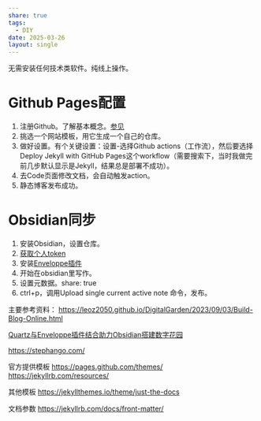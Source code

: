```yaml
---
share: true
tags:
  - DIY
date: 2025-03-26
layout: single
---
```



无需安装任何技术类软件。纯线上操作。

# Github Pages配置

1. 注册Github。了解基本概念。[参见](https://www.youtube.com/watch?v=ARU-ZD9pfO4)
2. 挑选一个网站模板，用它生成一个自己的仓库。
3. 做好设置。有个关键设置：设置-选择Github actions（工作流），然后要选择Deploy Jekyll with GitHub Pages这个workflow（需要搜索下，当时我做完前几步默认显示是Jekyll，结果总是部署不成功）。
4. 去Code页面修改文档，会自动触发action。
5. 静态博客发布成功。

# Obsidian同步

1. 安装Obsidian，设置仓库。
2. [获取个人token](https://dg-docs.ole.dev/advanced/fine-grained-access-token/)
3. 安装[Enveloppe插件](https://enveloppe.ovh/)
4. 开始在obsidian里写作。
5. 设置元数据。share: true
6. ctrl+p，调用Upload single current active note 命令，发布。

主要参考资料：
https://leoz2050.github.io/DigitalGarden/2023/09/03/Build-Blog-Online.html

[Quartz与Enveloppe插件结合助力Obsidian搭建数字花园](https://lazyjack.12123123.xyz/%E5%85%B6%E5%AE%83%E8%B5%84%E6%BA%90/Obsidian/Quartz%E4%B8%8EEnveloppe%E6%8F%92%E4%BB%B6%E7%BB%93%E5%90%88%E5%8A%A9%E5%8A%9BObsidian%E6%90%AD%E5%BB%BA%E6%95%B0%E5%AD%97%E8%8A%B1%E5%9B%AD)

https://stephango.com/

官方提供模板
https://pages.github.com/themes/
https://jekyllrb.com/resources/


其他模板
https://jekyllthemes.io/theme/just-the-docs

文档参数
https://jekyllrb.com/docs/front-matter/
